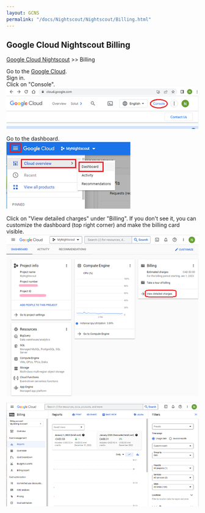 ```yaml
---
layout: GCNS
permalink: "/docs/Nightscout/Nightscout/Billing.html"
---
```


## Google Cloud Nightscout Billing
[Google Cloud Nightscout](./GoogleCloud.md) >> Billing  
  
Go to the [Google Cloud](https://cloud.google.com/).  
Sign in.  
Click on "Console".  
![](./images/Console.png)  
  
Go to the dashboard.  
![](./images/Dashboard.png)  
  
Click on "View detailed charges" under "Billing".  If you don't see it, you can customize the dashboard (top right corner) and make the billing card visible.  
![](./images/Billing.png)  
  
![](./images/Billing2.png)  
  
  
